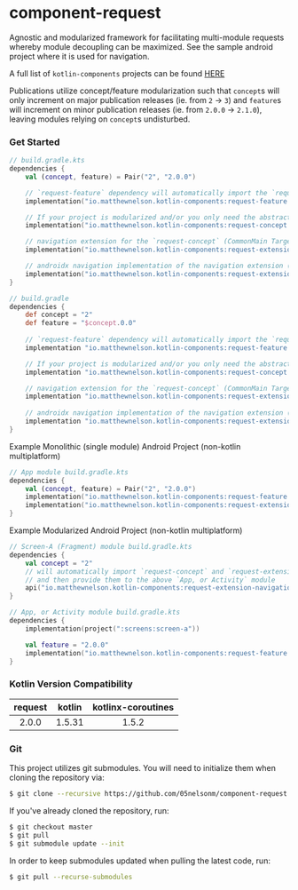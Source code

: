 # component-request

Agnostic and modularized framework for facilitating multi-module requests
whereby module decoupling can be maximized. See the sample android project
where it is used for navigation.

A full list of `kotlin-components` projects can be found [HERE](https://kotlin-components.matthewnelson.io)

<!-- TODO: Link to concept/feature modularization gist (have to write first) -->
Publications utilize concept/feature modularization such that `concept`s will only increment
on major publication releases (ie. from `2` -> `3`) and `feature`s will increment on minor
publication releases (ie. from `2.0.0` -> `2.1.0`), leaving modules relying on `concept`s 
undisturbed.

### Get Started

```kotlin
// build.gradle.kts
dependencies {
    val (concept, feature) = Pair("2", "2.0.0")

    // `request-feature` dependency will automatically import the `request-concept` dependency (CommonMain Target)
    implementation("io.matthewnelson.kotlin-components:request-feature:$feature")

    // If your project is modularized and/or you only need the abstractions (CommonMain Target)
    implementation("io.matthewnelson.kotlin-components:request-concept:$concept")

    // navigation extension for the `request-concept` (CommonMain Target)
    implementation("io.matthewnelson.kotlin-components:request-extension-navigation:$concept")

    // androidx navigation implementation of the navigation extension (Android Target)
    implementation("io.matthewnelson.kotlin-components:request-extension-navigation-androidx:$concept")
}
```

```groovy
// build.gradle
dependencies {
    def concept = "2"
    def feature = "$concept.0.0"
    
    // `request-feature` dependency will automatically import the `request-concept` dependency (CommonMain Target)
    implementation "io.matthewnelson.kotlin-components:request-feature:$feature"

    // If your project is modularized and/or you only need the abstractions (CommonMain Target)
    implementation "io.matthewnelson.kotlin-components:request-concept:$concept"

    // navigation extension for the `request-concept` (CommonMain Target)
    implementation "io.matthewnelson.kotlin-components:request-extension-navigation:$concept"
    
    // androidx navigation implementation of the navigation extension (Android Target)
    implementation "io.matthewnelson.kotlin-components:request-extension-navigation-androidx:$concept"
}
```

Example Monolithic (single module) Android Project (non-kotlin multiplatform)
```kotlin
// App module build.gradle.kts
dependencies {
    val (concept, feature) = Pair("2", "2.0.0")
    implementation("io.matthewnelson.kotlin-components:request-feature:$feature")
    implementation("io.matthewnelson.kotlin-components:request-extension-navigation-androidx:$concept")
}
```

Example Modularized Android Project (non-kotlin multiplatform)
```kotlin
// Screen-A (Fragment) module build.gradle.kts
dependencies {
    val concept = "2"
    // will automatically import `request-concept` and `request-extension-navigation` dependencies
    // and then provide them to the above `App, or Activity` module
    api("io.matthewnelson.kotlin-components:request-extension-navigation-androidx:$concept")
}

// App, or Activity module build.gradle.kts
dependencies {
    implementation(project(":screens:screen-a"))

    val feature = "2.0.0"
    implementation("io.matthewnelson.kotlin-components:request-feature:$feature")
}
```

### Kotlin Version Compatibility

|    request    |     kotlin     | kotlinx-coroutines |
| :-----------: | :------------: | :----------------: |
|     2.0.0     |     1.5.31     |       1.5.2        |

### Git

This project utilizes git submodules. You will need to initialize them when 
cloning the repository via:

```bash
$ git clone --recursive https://github.com/05nelsonm/component-request.git
```

If you've already cloned the repository, run:
```bash
$ git checkout master
$ git pull
$ git submodule update --init
```

In order to keep submodules updated when pulling the latest code, run:
```bash
$ git pull --recurse-submodules
```
